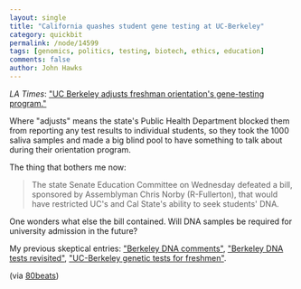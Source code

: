 ```yaml
---
layout: single 
title: "California quashes student gene testing at UC-Berkeley" 
category: quickbit
permalink: /node/14599
tags: [genomics, politics, testing, biotech, ethics, education] 
comments: false 
author: John Hawks 
---
```


<i>LA Times</i>: <a href="http://www.latimes.com/news/local/la-me-dna-20100813,0,5927846.story">"UC Berkeley adjusts freshman orientation's gene-testing program."</a>

Where "adjusts" means the state's Public Health Department blocked them from reporting any test results to individual students, so they took the 1000 saliva samples and made a big blind pool to have something to talk about during their orientation program. 

The thing that bothers me now: 

<blockquote>The state Senate Education Committee on Wednesday defeated a bill, sponsored by Assemblyman Chris Norby (R-Fullerton), that would have restricted UC's and Cal State's ability to seek students' DNA.</blockquote>

One wonders what else the bill contained. Will DNA samples be required for university admission in the future? 

My previous skeptical entries: <a href="http://johnhawks.net/node/14415">"Berkeley DNA comments"</a>, <a href="http://johnhawks.net/weblog/topics/biotech/testing/berkeley-genotype-freshmen-again-2010.html">"Berkeley DNA tests revisited"</a>, <a href="http://johnhawks.net/weblog/topics/biotech/testing/berkeley-genotype-freshmen-2010.html">"UC-Berkeley genetic tests for freshmen"</a>. 

(via <a href="http://blogs.discovermagazine.com/80beats/2010/08/13/uc-berkeley-halts-its-freshman-dna-testing-project/">80beats</a>)

